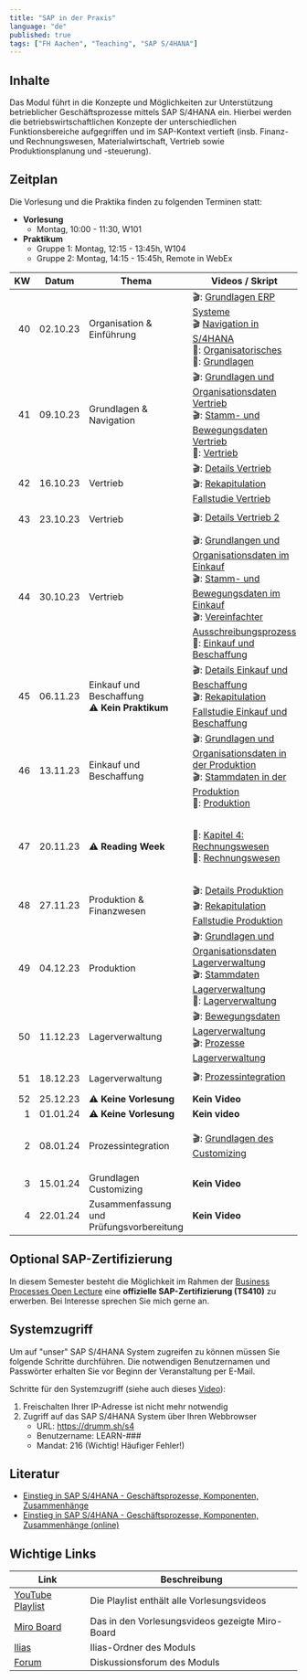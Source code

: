 ```yaml
---
title: "SAP in der Praxis"
language: "de"
published: true
tags: ["FH Aachen", "Teaching", "SAP S/4HANA"]
---
```


## Inhalte

Das Modul führt in die Konzepte und Möglichkeiten zur Unterstützung betrieblicher Geschäftsprozesse mittels SAP S/4HANA ein.
Hierbei werden die betriebswirtschaftlichen Konzepte der unterschiedlichen Funktionsbereiche aufgegriffen und im SAP-Kontext vertieft
(insb. Finanz- und Rechnungswesen, Materialwirtschaft, Vertrieb sowie Produktionsplanung und -steuerung).

## Zeitplan

Die Vorlesung und die Praktika finden zu folgenden Terminen statt:

- **Vorlesung**
  - Montag, 10:00 - 11:30, W101
- **Praktikum**
  - Gruppe 1: Montag, 12:15 - 13:45h, W104
  - Gruppe 2: Montag, 14:15 - 15:45h, Remote in WebEx

|  KW | Datum    | Thema                                               | Videos / Skript                                                                                                                                                                                                                                                                                                | Praktikum                                                                                                                                                                                                | Selbsttest                                                                                                                                                |
| --: | -------- | --------------------------------------------------- | -------------------------------------------------------------------------------------------------------------------------------------------------------------------------------------------------------------------------------------------------------------------------------------------------------------- | -------------------------------------------------------------------------------------------------------------------------------------------------------------------------------------------------------- | --------------------------------------------------------------------------------------------------------------------------------------------------------- |
|  40 | 02.10.23 | Organisation & Einführung                           | 🎬: [Grundlagen ERP Systeme](https://youtu.be/UC1czfAo_NM) <br/> 🎬 [Navigation in S/4HANA](https://youtu.be/Hf0zsjag7e8) <br/>📕: [Organisatorisches](sap_in_der_praxis/00_orga.pdf)<br/>📕: [Grundlagen](sap_in_der_praxis/01_grundlagen.pdf)                                                                | ✅: [Fallstudie Navigation](sap_in_der_praxis/case_study_navigation.pdf) <br/> 📗: [Global Bike Story](sap_in_der_praxis/global_bike_story.pdf)                                                          | ⁉️: [ERP-Systeme](https://quizizz.com/embed/quiz/61546f1f09d317001ea1e21a) <br/>⁉️: [Navigation](https://quizizz.com/embed/quiz/61546abd3dc795001eb80745) |
|  41 | 09.10.23 | Grundlagen & Navigation                             | 🎬: [Grundlagen und Organisationsdaten Vertrieb](https://youtu.be/kKLhCDz-0O0) <br/>🎬: [Stamm- und Bewegungsdaten Vertrieb](https://youtu.be/qyHaVjo5aag)<br/> 📕: [Vertrieb](sap_in_der_praxis/02_vertrieb.pdf) <br/>                                                                                        | ✅: [Fallstudie Vertrieb](sap_in_der_praxis/case_study_sales.pdf)                                                                                                                                        | ⁉️: [Vertrieb](https://quizizz.com/embed/quiz/5f78d2bffcf584001b7d464e)                                                                                   |
|  42 | 16.10.23 | Vertrieb                                            | 🎬: [Details Vertrieb](https://youtu.be/gQ42MlvmK2Y) <br/> 🎬: [Rekapitulation Fallstudie Vertrieb](https://youtu.be/8T-lNb6DNqo)                                                                                                                                                                              | ✅: [Praxisfall Vertrieb 1](sap_in_der_praxis/praxisfall_vertrieb_1.pdf)                                                                                                                                 | ⁉️: [Details Vertrieb](https://quizizz.com/embed/quiz/61669fc8e4831f001d10c541)                                                                           |
|  43 | 23.10.23 | Vertrieb                                            | 🎬: [Details Vertrieb 2](https://youtu.be/9CmiR8WV1V0) <br/>                                                                                                                                                                                                                                                   | ✅: [Praxisfall Vertrieb 2](sap_in_der_praxis/praxisfall_vertrieb_2.pdf)                                                                                                                                 |                                                                                                                                                           |
|  44 | 30.10.23 | Vertrieb                                            | 🎬: [Grundlangen und Organisationsdaten im Einkauf](https://youtu.be/-BBgqO-JAwI)<br/>🎬: [Stamm- und Bewegungsdaten im Einkauf](https://youtu.be/5XBIjopvC08)</br>🎬: [Vereinfachter Ausschreibungsprozess](https://youtu.be/UQPu0Srbsow)</br>📕: [Einkauf und Beschaffung](sap_in_der_praxis/03_einkauf.pdf) | ✅: [Fallstudie Einkauf und Beschaffung](sap_in_der_praxis/case_study_sourcing.pdf)                                                                                                                      |                                                                                                                                                           |
|  45 | 06.11.23 | Einkauf und Beschaffung <br/> ⚠️ **Kein Praktikum** | 🎬: [Details Einkauf und Beschaffung](https://youtu.be/LWo21SR3mms) <br/> 🎬: [Rekapitulation Fallstudie Einkauf und Beschaffung](https://youtu.be/zXCaHlW06Tk)                                                                                                                                                | ✅: [Praxisfall Einkauf und Beschaffung](sap_in_der_praxis/praxisfall_einkauf.pdf)                                                                                                                       | ⁉️: [Quiz](https://quizizz.com/embed/quiz/6180353c437684001df318b8)                                                                                       |
|  46 | 13.11.23 | Einkauf und Beschaffung                             | 🎬: [Grundlagen und Organisationsdaten in der Produktion](https://youtu.be/aizQCCbfL10) <br/> 🎬: [Stammdaten in der Produktion](https://youtu.be/F7L6891WXPY) <br/>📕: [Produktion](sap_in_der_praxis/05_produktion.pdf)                                                                                      | ✅: [Fallstudie Produktion](sap_in_der_praxis/case_study_production.pdf)                                                                                                                                 |                                                                                                                                                           |
|  47 | 20.11.23 | ⚠️ **Reading Week**                                 | 📕: [Kapitel 4: Rechnungswesen](https://ebookcentral.proquest.com/lib/aachen/reader.action?docID=7132812&ppg=277) <br/> 📕: [Rechnungswesen](sap_in_der_praxis/04_rechnungswesen.pdf)                                                                                                                          | ✅: [Fallstudie FI-AP](sap_in_der_praxis/case_study_fi_ap.pdf)<br/> ✅: [Fallstudie FI-AR](sap_in_der_praxis/case_study_fi_ar.pdf)<br/> ✅: [Fallstudie CO-CCA](sap_in_der_praxis/case_study_co_cca.pdf) | ⁉️: [Quiz](https://quizizz.com/embed/quiz/60b4bab610b679001cc1895b)                                                                                       |
|  48 | 27.11.23 | Produktion & Finanzwesen                            | 🎬: [Details Produktion](https://youtu.be/0dgUvE5MghI)<br/> 🎬: [Rekapitulation Fallstudie Produktion](https://youtu.be/_1Snnqouh7k)                                                                                                                                                                           | ✅: [Praxisfall Produktion](sap_in_der_praxis/praxisfall_produktion.pdf)                                                                                                                                 | ⁉️: [Quiz](https://quizizz.com/embed/quiz/61a343c4a643f7001d795cc7)                                                                                       |
|  49 | 04.12.23 | Produktion                                          | 🎬: [Grundlagen und Organisationsdaten Lagerverwaltung](https://youtu.be/LOZhRZLwIIM) <br/> 🎬: [Stammdaten Lagerverwaltung](https://youtu.be/DJznOxenWSk) </br>📕: [Lagerverwaltung](sap_in_der_praxis/06_lagerverwaltung.pdf)                                                                                | ✅: [Fallstudie Lagerverwaltung 1](sap_in_der_praxis/case_study_wm_i.pdf) <br/> ✅: [Fallstudie Lagerverwaltung 4](sap_in_der_praxis/case_study_wm_iv.pdf)                                               |                                                                                                                                                           |
|  50 | 11.12.23 | Lagerverwaltung                                     | 🎬: [Bewegungsdaten Lagerverwaltung](https://youtu.be/zswJgzK785A) <br/> 🎬: [Prozesse Lagerverwaltung](https://youtu.be/cbF9aSarf7I)                                                                                                                                                                          | ✅: [Praxisfall Lagerverwaltung](sap_in_der_praxis/praxisfall_lagerverwaltung_1.pdf)                                                                                                                     | ⁉️: [Quiz](https://quizizz.com/embed/quiz/5fd71aabcadc2b001b110072)                                                                                       |
|  51 | 18.12.23 | Lagerverwaltung                                     | 🎬: [Prozessintegration](https://youtu.be/PGIJz-mIL2s)                                                                                                                                                                                                                                                         | ✅: [Praxisfall Prozessintegration](sap_in_der_praxis/praxisfall_process_integration.pdf)                                                                                                                | ⁉️: Quiz                                                                                                                                                  |
|  52 | 25.12.23 | ⚠️ **Keine Vorlesung**                              | **Kein Video**                                                                                                                                                                                                                                                                                                 | **Kein Praktikum**                                                                                                                                                                                       |                                                                                                                                                           |
|   1 | 01.01.24 | ⚠️ **Keine Vorlesung**                              | **Kein video**                                                                                                                                                                                                                                                                                                 | **Kein Praktikum**                                                                                                                                                                                       |                                                                                                                                                           |
|   2 | 08.01.24 | Prozessintegration                                  | 🎬: [Grundlagen des Customizing](https://youtu.be/n2CO5wT8DMc)                                                                                                                                                                                                                                                 | ✅: Zusätzlichen Praktikum zum [Praxisfall Prozessintegration](sap_in_der_praxis/praxisfall_process_integration.pdf)                                                                                     | ⁉️: Quiz                                                                                                                                                  |
|   3 | 15.01.24 | Grundlagen Customizing                              | **Kein Video**                                                                                                                                                                                                                                                                                                 | **Kein Praktikum**                                                                                                                                                                                       |                                                                                                                                                           |
|   4 | 22.01.24 | Zusammenfassung und Prüfungsvorbereitung            | **Kein Video**                                                                                                                                                                                                                                                                                                 | **Kein Praktikum**                                                                                                                                                                                       |                                                                                                                                                           |

## Optional SAP-Zertifizierung

In diesem Semester besteht die Möglichkeit im Rahmen der [Business Processes Open Lecture](https://events.sap.com/open-lecture-2023) eine
**offizielle SAP-Zertifizierung (TS410)** zu erwerben. Bei Interesse sprechen Sie mich gerne an.

## Systemzugriff

Um auf "unser" SAP S/4HANA System zugreifen zu können müssen Sie folgende Schritte
durchführen. Die notwendigen Benutzernamen und Passwörter erhalten Sie vor
Beginn der Veranstaltung per E-Mail.

Schritte für den Systemzugriff (siehe auch dieses [Video](https://youtu.be/kibeQuMlYKQ)):

1. Freischalten Ihrer IP-Adresse ist nicht mehr notwendig
2. Zugriff auf das SAP S/4HANA System über Ihren Webbrowser
   - URL: https://drumm.sh/s4
   - Benutzername: LEARN-###
   - Mandat: 216 (Wichtig! Häufiger Fehler!)

## Literatur

- [Einstieg in SAP S/4HANA - Geschäftsprozesse, Komponenten, Zusammenhänge](https://www.rheinwerk-verlag.de/einstieg-in-sap-s4hana/)
- [Einstieg in SAP S/4HANA - Geschäftsprozesse, Komponenten, Zusammenhänge (online)](https://ebookcentral.proquest.com/lib/aachen/detail.action?docID=7132812)

## Wichtige Links

| Link                                                                  | Beschreibung                                    |
| --------------------------------------------------------------------- | ----------------------------------------------- |
| [YouTube Playlist](https://drumm.sh/yt/s4)                            | Die Playlist enthält alle Vorlesungsvideos      |
| [Miro Board](https://miro.com/app/board/o9J_lvLhjsk=/)                | Das in den Vorlesungsvideos gezeigte Miro-Board |
| [Ilias](https://www.ili.fh-aachen.de/goto_elearning_crs_1079874.html) | Ilias-Ordner des Moduls                         |
| [Forum](https://forum.drumm.sh)                                       | Diskussionsforum des Moduls                     |
